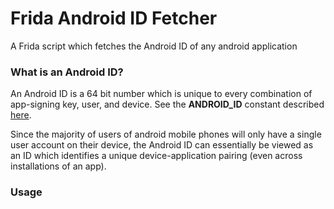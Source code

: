 # Frida Android ID Fetcher
A Frida script which fetches the Android ID of any android application

### What is an Android ID?

An Android ID is a 64 bit number which is unique to every combination of app-signing key, user, and device.
See the **ANDROID_ID** constant described <a href="https://developer.android.com/reference/android/provider/Settings.Secure">here<a>.
  
Since the majority of users of android mobile phones will only have a single user account on their device, the Android ID can essentially be viewed as an ID which identifies a unique device-application pairing (even across installations of an app).

### Usage
  

